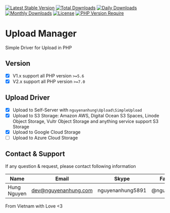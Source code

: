 [![Latest Stable Version](https://img.shields.io/packagist/v/nguyenanhung/upload.svg?style=flat-square)](https://packagist.org/packages/nguyenanhung/upload)
[![Total Downloads](https://img.shields.io/packagist/dt/nguyenanhung/upload.svg?style=flat-square)](https://packagist.org/packages/nguyenanhung/upload)
[![Daily Downloads](https://img.shields.io/packagist/dd/nguyenanhung/upload.svg?style=flat-square)](https://packagist.org/packages/nguyenanhung/upload)
[![Monthly Downloads](https://img.shields.io/packagist/dm/nguyenanhung/upload.svg?style=flat-square)](https://packagist.org/packages/nguyenanhung/upload)
[![License](https://img.shields.io/packagist/l/nguyenanhung/upload.svg?style=flat-square)](https://packagist.org/packages/nguyenanhung/upload)
[![PHP Version Require](https://img.shields.io/packagist/dependency-v/nguyenanhung/upload/php)](https://packagist.org/packages/nguyenanhung/upload)

# Upload Manager

Simple Driver for Upload in PHP

## Version

- [x] V1.x support all PHP version `>=5.6`
- [x] V2.x support all PHP version `>=7.0`

## Upload Driver

- [x] Upload to Self-Server with `nguyenanhung\Upload\SimpleUpload`
- [x] Upload to S3 Storage: Amazon AWS, Digital Ocean S3 Spaces, Linode Object Storage, Vultr Object Storage and anything service support S3 Storage
- [x] Upload to Google Cloud Storage
- [ ] Upload to Azure Cloud Storage

## Contact & Support

If any question & request, please contact following information

| Name        | Email                | Skype            | Facebook      |
| ----------- | -------------------- | ---------------- | ------------- |
| Hung Nguyen | dev@nguyenanhung.com | nguyenanhung5891 | @nguyenanhung |

From Vietnam with Love <3
